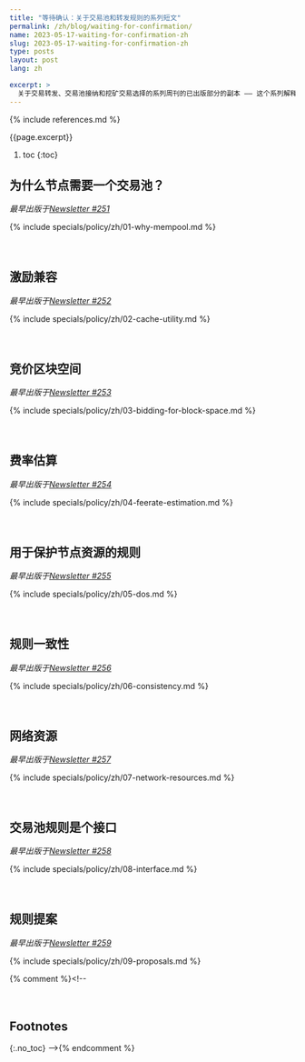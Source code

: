 ```yaml
---
title: "等待确认：关于交易池和转发规则的系列短文"
permalink: /zh/blog/waiting-for-confirmation/
name: 2023-05-17-waiting-for-confirmation-zh
slug: 2023-05-17-waiting-for-confirmation-zh
type: posts
layout: post
lang: zh

excerpt: >
  关于交易转发、交易池接纳和挖矿交易选择的系列周刊的已出版部分的副本 —— 这个系列解释了为父么 Bitcoin Core 设置了比共识规则更严格的交易池规则，以及钱包可以如何更高效地使用这些规则。
---
```

<style>
/* put a little extra space between the H2s to maybe help
 * readers understand each of these was originally published independently
 * of the others */
h2:not(:first-of-type) { margin-top: 3em; }
</style>

{% include references.md %}

{{page.excerpt}}

1. toc
{:toc}

## 为什么节点需要一个交易池？

*最早出版于[Newsletter #251](/zh/newsletters/2023/05/17/#等待确认-1-我们为什么需要一个交易池)*

{% include specials/policy/zh/01-why-mempool.md %}

## 激励兼容

*最早出版于[Newsletter #252](/zh/newsletters/2023/05/24/#等待确认-2激励)*

{% include specials/policy/zh/02-cache-utility.md %}

## 竞价区块空间

*最早出版于[Newsletter #253](/zh/newsletters/2023/05/31/#等待确认3竞价区块空间)*

{% include specials/policy/zh/03-bidding-for-block-space.md %}

## 费率估算

*最早出版于[Newsletter #254](/zh/newsletters/2023/06/07/#等待确认-4费率估算)*

{% include specials/policy/zh/04-feerate-estimation.md %}

## 用于保护节点资源的规则

*最早出版于[Newsletter #255](/zh/newsletters/2023/06/14/#等待确认-5用于保护节点资源的规则)*

{% include specials/policy/zh/05-dos.md %}

## 规则一致性

*最早出版于[Newsletter #256](/zh/newsletters/2023/06/21/#等待确认-6规则一致性)*

{% include specials/policy/zh/06-consistency.md %}

## 网络资源

*最早出版于[Newsletter #257](/zh/newsletters/2023/06/28/#等待确认-7网络资源)*

{% include specials/policy/zh/07-network-resources.md %}

## 交易池规则是个接口

*最早出版于[Newsletter #258](/zh/newsletters/2023/07/05/#等待确认-8交易池规则是个接口)*

{% include specials/policy/zh/08-interface.md %}

## 规则提案

*最早出版于[Newsletter #259](/zh/newsletters/2023/07/12/#等待确认-9规则提案)*

{% include specials/policy/zh/09-proposals.md %}

{% comment %}<!--
## Footnotes
{:.no_toc}
-->{% endcomment %}